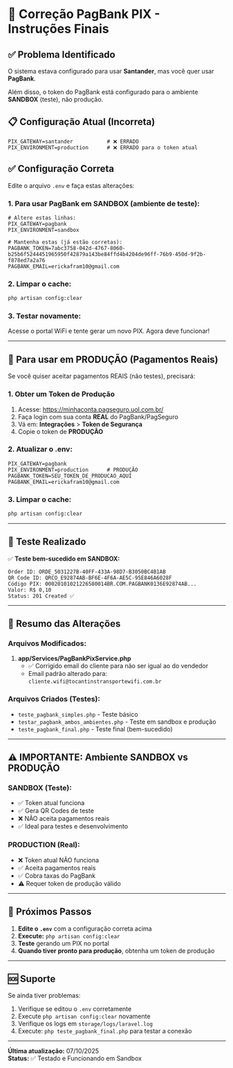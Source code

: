 # 🔧 Correção PagBank PIX - Instruções Finais

## ✅ Problema Identificado

O sistema estava configurado para usar **Santander**, mas você quer usar **PagBank**.

Além disso, o token do PagBank está configurado para o ambiente **SANDBOX** (teste), não produção.

## 📋 Configuração Atual (Incorreta)

```env
PIX_GATEWAY=santander           # ❌ ERRADO
PIX_ENVIRONMENT=production      # ❌ ERRADO para o token atual
```

## ✅ Configuração Correta

Edite o arquivo `.env` e faça estas alterações:

### 1. Para usar PagBank em SANDBOX (ambiente de teste):

```env
# Altere estas linhas:
PIX_GATEWAY=pagbank
PIX_ENVIRONMENT=sandbox

# Mantenha estas (já estão corretas):
PAGBANK_TOKEN=7abc3758-042d-4767-8060-b25b6f5244451965950f42879a143be84ffd4b4204de96ff-76b9-450d-9f2b-f878ed7a2a76
PAGBANK_EMAIL=erickafram10@gmail.com
```

### 2. Limpar o cache:

```bash
php artisan config:clear
```

### 3. Testar novamente:

Acesse o portal WiFi e tente gerar um novo PIX. Agora deve funcionar!

---

## 🚀 Para usar em PRODUÇÃO (Pagamentos Reais)

Se você quiser aceitar pagamentos REAIS (não testes), precisará:

### 1. Obter um Token de Produção

1. Acesse: https://minhaconta.pagseguro.uol.com.br/
2. Faça login com sua conta **REAL** do PagBank/PagSeguro
3. Vá em: **Integrações** > **Token de Segurança**
4. Copie o token de **PRODUÇÃO**

### 2. Atualizar o .env:

```env
PIX_GATEWAY=pagbank
PIX_ENVIRONMENT=production      # PRODUÇÃO
PAGBANK_TOKEN=SEU_TOKEN_DE_PRODUCAO_AQUI
PAGBANK_EMAIL=erickafram10@gmail.com
```

### 3. Limpar o cache:

```bash
php artisan config:clear
```

---

## 🧪 Teste Realizado

✅ **Teste bem-sucedido em SANDBOX:**

```
Order ID: ORDE_5031227B-40FF-433A-98D7-B3050BC4B1AB
QR Code ID: QRCO_E92874AB-BF6E-4F6A-AE5C-95E846A6028F
Código PIX: 00020101021226580014BR.COM.PAGBANK0136E92874AB...
Valor: R$ 0,10
Status: 201 Created ✅
```

---

## 📝 Resumo das Alterações

### Arquivos Modificados:

1. **app/Services/PagBankPixService.php**
   - ✅ Corrigido email do cliente para não ser igual ao do vendedor
   - Email padrão alterado para: `cliente.wifi@tocantinstransportewifi.com.br`

### Arquivos Criados (Testes):

- `teste_pagbank_simples.php` - Teste básico
- `testar_pagbank_ambos_ambientes.php` - Teste em sandbox e produção
- `teste_pagbank_final.php` - Teste final (bem-sucedido)

---

## ⚠️ IMPORTANTE: Ambiente SANDBOX vs PRODUÇÃO

### SANDBOX (Teste):
- ✅ Token atual funciona
- ✅ Gera QR Codes de teste
- ❌ NÃO aceita pagamentos reais
- ✅ Ideal para testes e desenvolvimento

### PRODUCTION (Real):
- ❌ Token atual NÃO funciona
- ✅ Aceita pagamentos reais
- ✅ Cobra taxas do PagBank
- ⚠️ Requer token de produção válido

---

## 🎯 Próximos Passos

1. **Edite o `.env`** com a configuração correta acima
2. **Execute:** `php artisan config:clear`
3. **Teste** gerando um PIX no portal
4. **Quando tiver pronto para produção**, obtenha um token de produção

---

## 🆘 Suporte

Se ainda tiver problemas:

1. Verifique se editou o `.env` corretamente
2. Execute `php artisan config:clear` novamente
3. Verifique os logs em `storage/logs/laravel.log`
4. Execute: `php teste_pagbank_final.php` para testar a conexão

---

**Última atualização:** 07/10/2025  
**Status:** ✅ Testado e Funcionando em Sandbox

